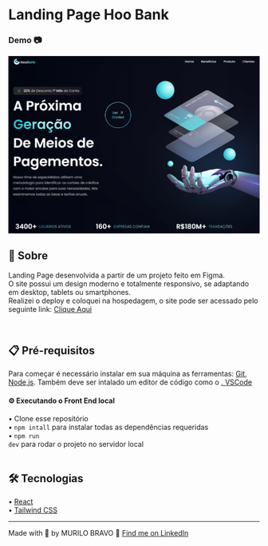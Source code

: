 # Landing Page Hoo Bank

### Demo 📷
<img src='./src/assets/home-hoobank.PNG' /><br/>


<!-- <p align="center">Menu</p>
<p align="center"> 
  <a href="#sobre">Sobre</a> •
  <a href="#tecnologias">Tecnologias</a> •
  <a href="#pre-requisitos">Pré Requisitos</a> •
  <a href="#licenca">Licença</a> •
  <a href="#autor">Autor</a> •
</p><br/> -->

## 📖 Sobre 

<p>
  Landing Page desenvolvida a partir de um projeto feito em Figma. <br/>
  O site possui um design moderno e totalmente responsivo, se adaptando em desktop, tablets ou smartphones.<br/>
  Realizei o deploy e coloquei na hospedagem, o site pode ser acessado pelo seguinte link: <a href="https://hoobank.volppe.com.br/" target="_blank">Clique Aqui</a><br/> 
</p><br/>

## 📋 Pré-requisitos 

<p>
  Para começar é necessário instalar em sua máquina as ferramentas: <a href="https://git-scm.com/" target="_blank">Git</a>, <a href="https://nodejs.org/" target="_blank">Node,js</a>. Também deve ser intalado um editor de código como o <a href="https://code.visualstudio.com/" target="_blank">.
  VSCode</a>
</p>

#### ⚙️ Executando o Front End local
• Clone esse repositório <br/> 
• <code>npm intall</code> para instalar todas as dependências requeridas<br/>
• <code>npm run dev</code> para rodar o projeto no servidor local<br/><br/>

## 🛠️ Tecnologias

• <a href="https://pt-br.reactjs.org/" target="_blank">React</a><br/>
• <a href="https://tailwindcss.com/" target="_blank">Tailwind CSS</a><br/>

<hr>
Made with 💙 by MURILO BRAVO 👋 <a href="https://www.linkedin.com/in/murilo-bravo-223154248/" target="_blank">Find me on LinkedIn</a><br/>

